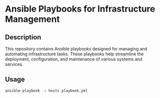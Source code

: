 # Ansible Playbooks for Infrastructure Management

## Description

This repository contains Ansible playbooks designed for managing and automating infrastructure tasks. These playbooks help streamline the deployment, configuration, and maintenance of various systems and services.

## Usage

```bash
ansible-playbook -i hosts playbook.yml
```
